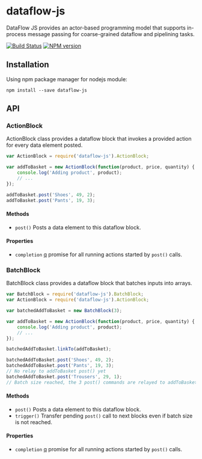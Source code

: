 dataflow-js
========

DataFlow JS provides an actor-based programming model that supports in-process message passing for coarse-grained dataflow and pipelining tasks.

[![Build Status](https://travis-ci.org/gghez/dataflow-js.svg?branch=master)](https://travis-ci.org/gghez/dataflow-js)
[![NPM version](https://badge.fury.io/js/dataflow-js.png)](http://badge.fury.io/js/dataflow-js)

## Installation

Using npm package manager for nodejs module:

```
npm install --save dataflow-js
```


## API

### ActionBlock

ActionBlock class provides a dataflow block that invokes a provided action for every data element posted.

```js
var ActionBlock = require('dataflow-js').ActionBlock;

var addToBasket = new ActionBlock(function(product, price, quantity) {
    console.log('Adding product', product);
    // ...
});

addToBasket.post('Shoes', 49, 2);
addToBasket.post('Pants', 19, 3);

```

#### Methods

- `post()` Posts a data element to this dataflow block.

#### Properties

- `completion` [q](https://github.com/kriskowal/q) promise for all running actions started by `post()` calls.

### BatchBlock

BatchBlock class provides a dataflow block that batches inputs into arrays.

```js
var BatchBlock = require('dataflow-js').BatchBlock;
var ActionBlock = require('dataflow-js').ActionBlock;

var batchedAddToBasket = new BatchBlock(3);

var addToBasket = new ActionBlock(function(product, price, quantity) {
    console.log('Adding product', product);
    // ...
});

batchedAddToBasket.linkTo(addToBasket);

batchedAddToBasket.post('Shoes', 49, 2);
batchedAddToBasket.post('Pants', 19, 3);
// No relay to addToBasket post() yet
batchedAddToBasket.post('Trousers', 29, 1);
// Batch size reached, the 3 post() commands are relayed to addToBasket

```

#### Methods

- `post()` Posts a data element to this dataflow block.
- `trigger()` Transfer pending `post()` call to next blocks even if batch size is not reached.

#### Properties

- `completion` [q](https://github.com/kriskowal/q) promise for all running actions started by `post()` calls.
